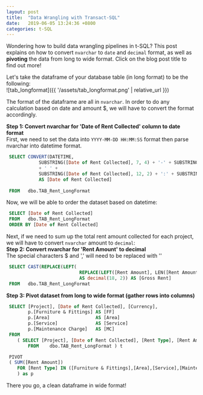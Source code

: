 ```yaml
---
layout: post
title:  "Data Wrangling with Transact-SQL"
date:   2019-06-05 13:24:36 +0800
categories: t-SQL
---
```

Wondering how to build data wrangling pipelines in t-SQL? This post explains on how to convert `nvarchar` to `date` and `decimal` format, as well as **pivoting** the data from long to wide format. Click on the blog post title to find out more!<br>


Let's take the dataframe of your database table (in long format) to be the following:<br>
![tab_longformat]({{ '/assets/tab_longformat.png' | relative_url }}) 

The format of the dataframe are all in `nvarchar`. In order to do any calculation based on date and amount $, we will have to convert the format accordingly. <br>

**Step 1: Convert nvarchar for 'Date of Rent Collected' column to date format** <br> 
First, we need to set the data into `YYYY-MM-DD HH:MM:SS` format then parse nvarchar into datetime format.
```sql
 SELECT CONVERT(DATETIME, 
  			SUBSTRING([Date of Rent Collected], 7, 4) + '-' + SUBSTRING([Date of Rent Collected], 4, 2) + '-' + SUBSTRING([Date of Rent Collected],1, 2) 
  			+ ' ' + 
  			SUBSTRING([Date of Rent Collected], 12, 2) + ':' + SUBSTRING([Date of Rent Collected], 15, 2) + ':' + SUBSTRING([Date of Rent Collected], 18, 2), 120) 
  			AS [Date of Rent Collected]
 
 FROM 	dbo.TAB_Rent_LongFormat
```
Now, we will be able to order the dataset based on datetime:
```sql
 SELECT [Date of Rent Collected]
 FROM 	dbo.TAB_Rent_LongFormat
 ORDER BY [Date of Rent Collected]
```

Next, if we need to sum up the total rent amount collected for each project, we will have to convert `nvarchar` amount to `decimal`: <br>
**Step 2: Convert nvarchar for 'Rent Amount' to decimal** <br>
The special characters $ and ',' will need to be replaced with ''
```sql
 SELECT CAST(REPLACE(LEFT(
 						   REPLACE(LEFT([Rent Amount], LEN([Rent Amount]) - 3), ',', ''), '$', '')
                           AS decimal(18, 2)) AS [Gross Rent]
 FROM 	dbo.TAB_Rent_LongFormat
```

**Step 3: Pivot dataset from long to wide format (gather rows into columns)** <br>

```sql
 SELECT [Project], [Date of Rent Collected], [Currency],
 		p.[Furniture & Fittings] AS [FF]
 		p.[Area]                 AS [Area]
 		p.[Service]			  	 AS [Service]
 		p.[Maintenance Charge]   AS [MC]
 FROM 
 	( SELECT [Project], [Date of Rent Collected], [Rent Type], [Rent Amount] [Currency],
 		FROM 	dbo.TAB_Rent_LongFormat ) t

 PIVOT 
 ( SUM([Rent Amount])
 	FOR [Rent Type] IN ([Furniture & Fittings],[Area],[Service],[Maintenance Charge])
 	) as p
```

There you go, a clean dataframe in wide format! <br>
